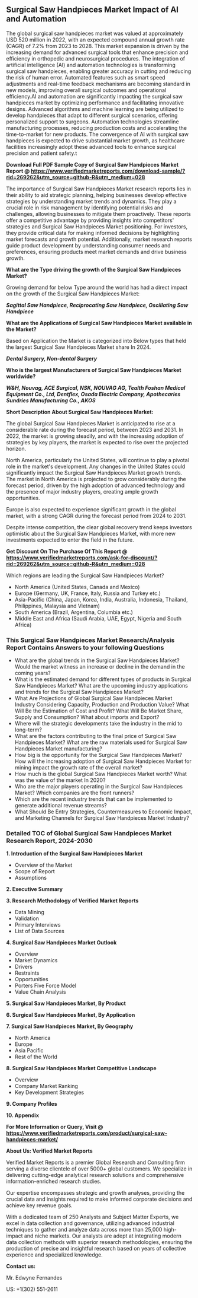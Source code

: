 <h2>Surgical Saw Handpieces Market Impact of AI and Automation</h2>The global surgical saw handpieces market was valued at approximately USD 520 million in 2022, with an expected compound annual growth rate (CAGR) of 7.2% from 2023 to 2028. This market expansion is driven by the increasing demand for advanced surgical tools that enhance precision and efficiency in orthopedic and neurosurgical procedures. The integration of artificial intelligence (AI) and automation technologies is transforming surgical saw handpieces, enabling greater accuracy in cutting and reducing the risk of human error. Automated features such as smart speed adjustments and real-time feedback mechanisms are becoming standard in new models, improving overall surgical outcomes and operational efficiency.AI and automation are significantly impacting the surgical saw handpieces market by optimizing performance and facilitating innovative designs. Advanced algorithms and machine learning are being utilized to develop handpieces that adapt to different surgical scenarios, offering personalized support to surgeons. Automation technologies streamline manufacturing processes, reducing production costs and accelerating the time-to-market for new products. The convergence of AI with surgical saw handpieces is expected to drive substantial market growth, as healthcare facilities increasingly adopt these advanced tools to enhance surgical precision and patient safety.t</p><p id="" class=""><strong>Download Full PDF Sample Copy of Surgical Saw Handpieces Market Report @ <a href="https://www.verifiedmarketreports.com/download-sample/?rid=269262&utm_source=github-R&utm_medium=028" target="_blank">https://www.verifiedmarketreports.com/download-sample/?rid=269262&utm_source=github-R&utm_medium=028</a></strong></p><p>The importance of&nbsp;Surgical Saw Handpieces Market research reports lies in their ability to aid strategic planning, helping businesses develop effective strategies by understanding market trends and dynamics. They play a crucial role in risk management by identifying potential risks and challenges, allowing businesses to mitigate them proactively. These reports offer a competitive advantage by providing insights into competitors' strategies and Surgical Saw Handpieces Market positioning. For investors, they provide critical data for making informed decisions by highlighting market forecasts and growth potential. Additionally, market research reports guide product development by understanding consumer needs and preferences, ensuring products meet market demands and drive business growth.</p><p><strong>What are the&nbsp;Type driving the growth of the Surgical Saw Handpieces Market?</strong></p><p id="" class="">Growing demand for below Type around the world has had a direct impact on the growth of the Surgical Saw Handpieces Market:</p><em><strong>Sagittal Saw Handpiece, Reciprocating Saw Handpiece, Oscillating Saw Handpiece</strong></em></p><strong>What are the&nbsp;Applications&nbsp;of Surgical Saw Handpieces Market available in the Market?</strong></p><p id="" class="">Based on Application the Market is categorized into Below types that held the largest Surgical Saw Handpieces Market share In 2024.</p><em><strong>Dental Surgery, Non-dental Surgery</strong></em></p><strong>Who is the largest Manufacturers of Surgical Saw Handpieces Market worldwide?</strong></p><p><em><strong>W&H, Nouvag, ACE Surgical, NSK, NOUVAG AG, Tealth Foshan Medical Equipment Co., Ltd, Dentflex, Osada Electric Company, Apothecaries Sundries Manufacturing Co., AKOS</strong></em></p><p id="" class=""><strong>Short Description About Surgical Saw Handpieces Market:</strong></p><p>The global Surgical Saw Handpieces Market is anticipated to rise at a considerable rate during the forecast period, between 2023 and 2031. In 2022, the market is growing steadily, and with the increasing adoption of strategies by key players, the market is expected to rise over the projected horizon.</p><p>North America, particularly the United States, will continue to play a pivotal role in the market's development. Any changes in the United States could significantly impact the Surgical Saw Handpieces Market growth trends. The market in North America is projected to grow considerably during the forecast period, driven by the high adoption of advanced technology and the presence of major industry players, creating ample growth opportunities.</p><p>Europe is also expected to experience significant growth in the global market, with a strong CAGR during the forecast period from 2024 to 2031.</p><p>Despite intense competition, the clear global recovery trend keeps investors optimistic about the Surgical Saw Handpieces Market, with more new investments expected to enter the field in the future.</p><p id="" class=""><strong>Get Discount On The Purchase Of This Report @ <a href="https://www.verifiedmarketreports.com/ask-for-discount/?rid=269262&utm_source=github-R&utm_medium=028" target="_blank">https://www.verifiedmarketreports.com/ask-for-discount/?rid=269262&utm_source=github-R&utm_medium=028</a></strong></p>Which regions are leading the Surgical Saw Handpieces Market?</p><ul><li>North America (United States, Canada and Mexico)</li><li>Europe (Germany, UK, France, Italy, Russia and Turkey etc.)</li><li>Asia-Pacific (China, Japan, Korea, India, Australia, Indonesia, Thailand, Philippines, Malaysia and Vietnam)</li><li>South America (Brazil, Argentina, Columbia etc.)</li><li>Middle East and Africa (Saudi Arabia, UAE, Egypt, Nigeria and South Africa)</li></ul><h3 id="" class="">This Surgical Saw Handpieces Market Research/Analysis Report Contains Answers to your following Questions</h3><ul><li>What are the global trends in the Surgical Saw Handpieces Market? Would the market witness an increase or decline in the demand in the coming years?</li><li>What is the estimated demand for different types of products in Surgical Saw Handpieces Market? What are the upcoming industry applications and trends for the Surgical Saw Handpieces Market?</li><li>What Are Projections of Global Surgical Saw Handpieces Market Industry Considering Capacity, Production and Production Value? What Will Be the Estimation of Cost and Profit? What Will Be Market Share, Supply and Consumption? What about imports and Export?</li><li>Where will the strategic developments take the industry in the mid to long-term?</li><li>What are the factors contributing to the final price of Surgical Saw Handpieces Market? What are the raw materials used for Surgical Saw Handpieces Market manufacturing?</li><li>How big is the opportunity for the Surgical Saw Handpieces Market? How will the increasing adoption of Surgical Saw Handpieces Market for mining impact the growth rate of the overall market?</li><li>How much is the global Surgical Saw Handpieces Market worth? What was the value of the market In 2020?</li><li>Who are the major players operating in the Surgical Saw Handpieces Market? Which companies are the front runners?</li><li>Which are the recent industry trends that can be implemented to generate additional revenue streams?</li><li>What Should Be Entry Strategies, Countermeasures to Economic Impact, and Marketing Channels for Surgical Saw Handpieces Market Industry?</li></ul><h3 id="" class="">Detailed TOC of Global Surgical Saw Handpieces Market Research Report, 2024-2030</h3><p id="" class=""><strong>1. Introduction of the Surgical Saw Handpieces Market</strong></p><ul><li>Overview of the Market</li><li>Scope of Report</li><li>Assumptions</li></ul><p id="" class=""><strong>2. Executive Summary</strong></p><p id="" class=""><strong>3. Research Methodology of Verified Market Reports</strong></p><ul><li>Data Mining</li><li>Validation</li><li>Primary Interviews</li><li>List of Data Sources</li></ul><p id="" class=""><strong>4. Surgical Saw Handpieces Market Outlook</strong></p><ul><li>Overview</li><li>Market Dynamics</li><li>Drivers</li><li>Restraints</li><li>Opportunities</li><li>Porters Five Force Model</li><li>Value Chain Analysis</li></ul><p id="" class=""><strong>5. Surgical Saw Handpieces Market, By Product</strong></p><p id="" class=""><strong>6. Surgical Saw Handpieces Market, By Application</strong></p><p id="" class=""><strong>7. Surgical Saw Handpieces Market, By Geography</strong></p><ul><li>North America</li><li>Europe</li><li>Asia Pacific</li><li>Rest of the World</li></ul><p id="" class=""><strong>8. Surgical Saw Handpieces Market Competitive Landscape</strong></p><ul><li>Overview</li><li>Company Market Ranking</li><li>Key Development Strategies</li></ul><p id="" class=""><strong>9. Company Profiles</strong></p><p id="" class=""><strong>10. Appendix</strong></p><p id="" class=""><strong>For More Information or Query, Visit @ <a href="https://www.verifiedmarketreports.com/product/surgical-saw-handpieces-market/" target="_blank">https://www.verifiedmarketreports.com/product/surgical-saw-handpieces-market/</a></strong></p><p id="" class=""><strong>About Us: Verified Market Reports</strong></p><p id="" class="">Verified Market Reports is a premier Global Research and Consulting firm serving a diverse clientele of over 5000+ global customers. We specialize in delivering cutting-edge analytical research solutions and comprehensive information-enriched research studies.</p><p id="" class="">Our expertise encompasses strategic and growth analyses, providing the crucial data and insights required to make informed corporate decisions and achieve key revenue goals.</p><p id="" class="">With a dedicated team of 250 Analysts and Subject Matter Experts, we excel in data collection and governance, utilizing advanced industrial techniques to gather and analyze data across more than 25,000 high-impact and niche markets. Our analysts are adept at integrating modern data collection methods with superior research methodologies, ensuring the production of precise and insightful research based on years of collective experience and specialized knowledge.</p><p id="" class=""><strong>Contact us:</strong></p><p id="" class="">Mr. Edwyne Fernandes</p><p id="" class="">US: +1(302) 551-2611</p>
